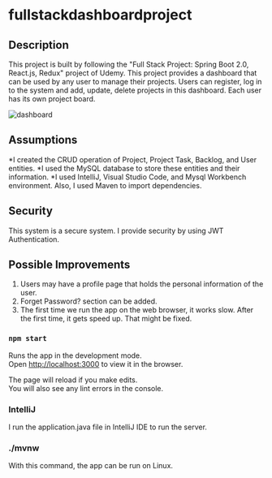# fullstackdashboardproject


## Description

This project is built by following the "Full Stack Project: Spring Boot 2.0, React.js, Redux" project of Udemy. This project provides a dashboard that can be used by any user to manage their projects. Users can register, log in to the system and add, update, delete projects in this dashboard. Each user has its own project board.

![dashboard](https://user-images.githubusercontent.com/38913989/91739755-0a279780-ebbb-11ea-8e92-c86b509a6338.PNG)

## Assumptions

*I created the CRUD operation of Project, Project Task, Backlog, and User entities. 
*I used the MySQL database to store these entities and their information.
*I used IntelliJ, Visual Studio Code, and Mysql Workbench environment. Also, I used Maven to import dependencies.

## Security

This system is a secure system. I provide security by using JWT Authentication. 

## Possible Improvements

1) Users may have a profile page that holds the personal information of the user.
2) Forget Password? section can be added.
3) The first time we run the app on the web browser, it works slow. After the first time, it gets speed up. That might be fixed.

### `npm start`

Runs the app in the development mode.<br />
Open [http://localhost:3000](http://localhost:3000) to view it in the browser.

The page will reload if you make edits.<br />
You will also see any lint errors in the console.

### IntelliJ

I run the application.java file in IntelliJ IDE to run the server.

### ./mvnw

With this command, the app can be run on Linux.
